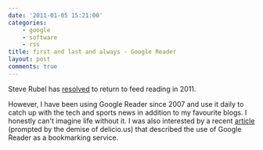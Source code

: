 ```yaml
---
date: '2011-01-05 15:21:00'
categories:
    - google
    - software
    - rss
title: first and last and always - Google Reader
layout: post
comments: true
---
```

Steve Rubel has
[resolved](http://www.steverubel.com/a-return-to-feed-reading-tops-my-2011-tech-re)
to return to feed reading in 2011.

However, I have been using Google Reader since 2007 and use it daily
to catch up with the tech and sports news in addition to my favourite
blogs. I honestly can't imagine life without it. I was also interested
by a recent
[article](http://www.makeuseof.com/tag/google-reader-bookmarking-service/)
(prompted by the demise of delicio.us) that described the use of
Google Reader as a bookmarking service.
